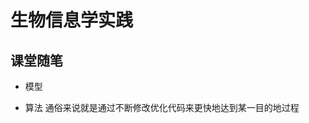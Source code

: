<link rel="stylesheet" type="text/css" href="style.css">

# 生物信息学实践
## 课堂随笔
- 模型
  
- 算法
  通俗来说就是通过不断修改优化代码来更快地达到某一目的地过程

